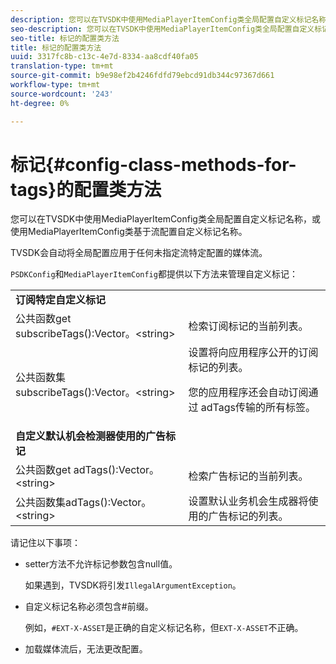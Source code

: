 ```yaml
---
description: 您可以在TVSDK中使用MediaPlayerItemConfig类全局配置自定义标记名称，或使用MediaPlayerItemConfig类基于流配置自定义标记名称。
seo-description: 您可以在TVSDK中使用MediaPlayerItemConfig类全局配置自定义标记名称，或使用MediaPlayerItemConfig类基于流配置自定义标记名称。
seo-title: 标记的配置类方法
title: 标记的配置类方法
uuid: 3317fc8b-c13c-4e7d-8334-aa8cdf40fa05
translation-type: tm+mt
source-git-commit: b9e98ef2b4246fdfd79ebcd91db344c97367d661
workflow-type: tm+mt
source-wordcount: '243'
ht-degree: 0%

---
```



# 标记{#config-class-methods-for-tags}的配置类方法

您可以在TVSDK中使用MediaPlayerItemConfig类全局配置自定义标记名称，或使用MediaPlayerItemConfig类基于流配置自定义标记名称。

TVSDK会自动将全局配置应用于任何未指定流特定配置的媒体流。

`PSDKConfig`和`MediaPlayerItemConfig`都提供以下方法来管理自定义标记：

<table id="table_B37A6C75270D47BC99258F2884AD6905"> 
 <tbody> 
  <tr> 
   <td colname="1"><b>订阅特定自定义标记</b> </td> 
   <td colname="3"> </td>
  </tr> 
  <tr> 
   <td colname="col1"><span class="codeph"> 公共函数get subscribeTags():Vector。&lt;string&gt;</span> </td> 
   <td colname="col2"> 检索订阅标记的当前列表。 </td> 
  </tr> 
  <tr> 
   <td colname="col1"><span class="codeph"> 公共函数集subscribeTags():Vector。&lt;string&gt;</span> </td> 
   <td colname="col2">设置将向应用程序公开的订阅标记的列表。 <p>您的应用程序还会自动订阅通过<span class="codeph"> adTags</span>传输的所有标签。 </p> </td> 
  </tr> 
  <tr> 
   <td colname="1"><b>自定义默认机会检测器使用的广告标记  </b> </td> 
   <td colname="3"> </td>
  </tr> 
  <tr> 
   <td colname="col1"><span class="codeph"> 公共函数get adTags():Vector。&lt;string&gt;</span> </td> 
   <td colname="col2"> 检索广告标记的当前列表。 </td> 
  </tr> 
  <tr> 
   <td colname="col1"><span class="codeph"> 公共函数集adTags():Vector。&lt;string&gt;</span> </td> 
   <td colname="col2"> 设置默认业务机会生成器将使用的广告标记的列表。 </td> 
  </tr> 
 </tbody> 
</table>

请记住以下事项：

* setter方法不允许标记参数包含null值。

   如果遇到，TVSDK将引发`IllegalArgumentException`。
* 自定义标记名称必须包含#前缀。

   例如，`#EXT-X-ASSET`是正确的自定义标记名称，但`EXT-X-ASSET`不正确。
* 加载媒体流后，无法更改配置。

